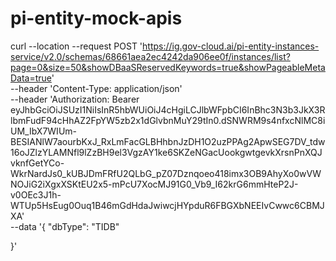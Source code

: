 # pi-entity-mock-apis


curl --location --request POST 'https://ig.gov-cloud.ai/pi-entity-instances-service/v2.0/schemas/68661aea2ec4242da906ee0f/instances/list?page=0&size=50&showDBaaSReservedKeywords=true&showPageableMetaData=true' \
--header 'Content-Type: application/json' \
--header 'Authorization: Bearer eyJhbGciOiJSUzI1NiIsInR5hbWUiOiJ4cHgiLCJlbWFpbCI6InBhc3N3b3JkX3RlbmFudF94cHhAZ2FpYW5zb2x1dGlvbnMuY29tIn0.dSNWRM9s4nfxcNlMC8iUM_IbX7WIUm-BESIANlW7aourbKxJ_RxLmFacGLBHhbnJzDH1O2uzPPAg2ApwSEG7DV_tdw16oJZlzYLAMNfl9lZzBH9el3VgzAY1ke6SKZeNGacUookgwtgevkXrsnPnXQJvknfGetYCo-WkrNardJs0_kUBJDmFRfU2QLbG_pZ07Dznqoeo418imx3OB9AhyXo0wVWNOJiG2iXgxXSKtEU2x5-mPcU7XocMJ91G0_Vb9_I62krG6mmHteP2J-v0OEc3J1h-WTUp5HsEug0Ouq1B46mGdHdaJwiwcjHYpduR6FBGXbNEEIvCwwc6CBMJXA' \
--data '{
    "dbType": "TIDB"
    
    
    
}'